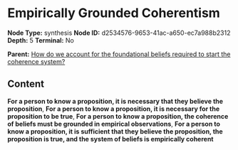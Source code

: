 # Empirically Grounded Coherentism

**Node Type:** synthesis
**Node ID:** d2534576-9653-41ac-a650-ec7a988b2312
**Depth:** 5
**Terminal:** No

**Parent:** [How do we account for the foundational beliefs required to start the coherence system?](how-do-we-account-for-the-foundational-beliefs-required-to-start-the-coherence-system-antithesis-c321de5b-1eb2-43cf-b4fc-a509e8273182.md)

## Content

**For a person to know a proposition, it is necessary that they believe the proposition**, **For a person to know a proposition, it is necessary for the proposition to be true**, **For a person to know a proposition, the coherence of beliefs must be grounded in empirical observations**, **For a person to know a proposition, it is sufficient that they believe the proposition, the proposition is true, and the system of beliefs is empirically coherent**
